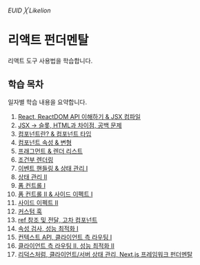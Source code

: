 ###### EUID ╳ Likelion

# 리액트 펀더멘탈

리액트 도구 사용법을 학습합니다.

## 학습 목차

일자별 학습 내용을 요약합니다.

1. [React, ReactDOM API 이해하기 & JSX 컴파일](./summary/01.md)
1. [JSX → 슬롯, HTML과 차이점, 공백 문제](./summary/02.md)
1. [컴포넌트란? & 컴포넌트 타입](./summary/03.md)
1. [컴포넌트 속성 & 변형](./summary/04.md)
1. [프래그먼트 & 렌더 리스트](./summary/05.md)
1. [조건부 렌더링](./summary/06.md)
1. [이벤트 핸들링 & 상태 관리 I](./summary/07.md)
1. [상태 관리 II](./summary/08.md)
1. [폼 컨트롤 I](./summary/09.md)
1. [폼 컨트롤 II & 사이드 이펙트 I](./summary/10.md)
1. [사이드 이펙트 II](./summary/11.md)
1. [커스텀 훅](./summary/12.md)
1. [ref 참조 및 전달, 고차 컴포넌트](./summary/13.md)
1. [속성 검사, 성능 최적화 I](./summary/14.md)
1. [컨텍스트 API, 클라이언트 측 라우팅 I](./summary/15.md)
1. [클라이언트 측 라우팅 II, 성능 최적화 II](./summary/16.md)
1. [리덕스처럼, 클라이언트/서버 상태 관리, Next.js 프레임워크 펀더멘탈](./summary/17.md)

